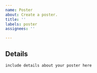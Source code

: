 ```yaml
---
name: Poster
about: Create a poster.
title: ''
labels: poster
assignees: ''

---
```


## Details

`include details about your poster here`
